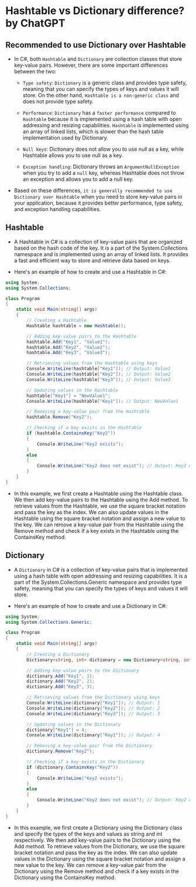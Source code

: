 # Hashtable vs Dictionary difference? by ChatGPT

## Recommended to use Dictionary over Hashtable

- In C#, both `Hashtable` and `Dictionary` are collection classes that store key-value pairs. However, there are some important differences between the two:

  - `Type safety`: `Dictionary` is a generic class and provides type safety, meaning that you can specify the types of keys and values it will store. On the other hand, `Hashtable is a non-generic class` and does not provide type safety.

  - `Performance`: `Dictionary` has a `faster performance` compared to `Hashtable` because it is implemented using a hash table with open addressing and resizing capabilities. `Hashtable` is implemented using an array of linked lists, which is slower than the hash table implementation used by Dictionary.

  - `Null keys`: Dictionary does not allow you to use null as a key, while Hashtable allows you to use null as a key.

  - `Exception handling`: Dictionary throws an `ArgumentNullException` when you try to add a `null` key, whereas Hashtable does not throw an exception and allows you to add a null key.

- Based on these differences, `it is generally recommended to use Dictionary over Hashtable` when you need to store key-value pairs in your application, because it provides better performance, type safety, and exception handling capabilities.

## Hashtable

- A Hashtable in C# is a collection of key-value pairs that are organized based on the hash code of the key. It is a part of the System.Collections namespace and is implemented using an array of linked lists. It provides a fast and efficient way to store and retrieve data based on keys.

- Here's an example of how to create and use a Hashtable in C#:

```csharp
using System;
using System.Collections;

class Program
{
    static void Main(string[] args)
    {
        // Creating a Hashtable
        Hashtable hashtable = new Hashtable();

        // Adding key-value pairs to the Hashtable
        hashtable.Add("Key1", "Value1");
        hashtable.Add("Key2", "Value2");
        hashtable.Add("Key3", "Value3");

        // Retrieving values from the Hashtable using keys
        Console.WriteLine(hashtable["Key1"]); // Output: Value1
        Console.WriteLine(hashtable["Key2"]); // Output: Value2
        Console.WriteLine(hashtable["Key3"]); // Output: Value3

        // Updating values in the Hashtable
        hashtable["Key1"] = "NewValue1";
        Console.WriteLine(hashtable["Key1"]); // Output: NewValue1

        // Removing a key-value pair from the Hashtable
        hashtable.Remove("Key2");

        // Checking if a key exists in the Hashtable
        if (hashtable.ContainsKey("Key2"))
        {
            Console.WriteLine("Key2 exists");
        }
        else
        {
            Console.WriteLine("Key2 does not exist"); // Output: Key2 does not exist
        }
    }
}
```

- In this example, we first create a Hashtable using the Hashtable class. We then add key-value pairs to the Hashtable using the Add method. To retrieve values from the Hashtable, we use the square bracket notation and pass the key as the index. We can also update values in the Hashtable using the square bracket notation and assign a new value to the key. We can remove a key-value pair from the Hashtable using the Remove method and check if a key exists in the Hashtable using the ContainsKey method.

## Dictionary

- A `Dictionary` in C# is a collection of key-value pairs that is implemented using a hash table with open addressing and resizing capabilities. It is a part of the System.Collections.Generic namespace and provides type safety, meaning that you can specify the types of keys and values it will store.

- Here's an example of how to create and use a Dictionary in C#:

```csharp
using System;
using System.Collections.Generic;

class Program
{
    static void Main(string[] args)
    {
        // Creating a Dictionary
        Dictionary<string, int> dictionary = new Dictionary<string, int>();

        // Adding key-value pairs to the Dictionary
        dictionary.Add("Key1", 1);
        dictionary.Add("Key2", 2);
        dictionary.Add("Key3", 3);

        // Retrieving values from the Dictionary using keys
        Console.WriteLine(dictionary["Key1"]); // Output: 1
        Console.WriteLine(dictionary["Key2"]); // Output: 2
        Console.WriteLine(dictionary["Key3"]); // Output: 3

        // Updating values in the Dictionary
        dictionary["Key1"] = 4;
        Console.WriteLine(dictionary["Key1"]); // Output: 4

        // Removing a key-value pair from the Dictionary
        dictionary.Remove("Key2");

        // Checking if a key exists in the Dictionary
        if (dictionary.ContainsKey("Key2"))
        {
            Console.WriteLine("Key2 exists");
        }
        else
        {
            Console.WriteLine("Key2 does not exist"); // Output: Key2 does not exist
        }
    }
}
```

- In this example, we first create a Dictionary using the Dictionary class and specify the types of the keys and values as string and int respectively. We then add key-value pairs to the Dictionary using the Add method. To retrieve values from the Dictionary, we use the square bracket notation and pass the key as the index. We can also update values in the Dictionary using the square bracket notation and assign a new value to the key. We can remove a key-value pair from the Dictionary using the Remove method and check if a key exists in the Dictionary using the ContainsKey method.
